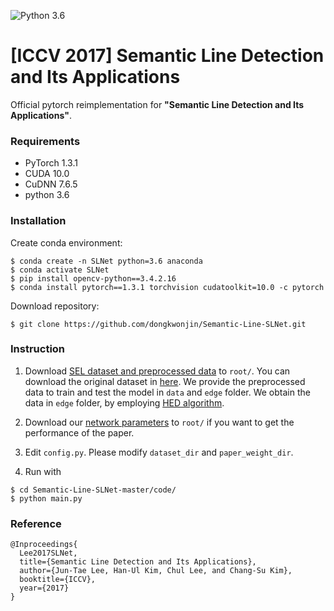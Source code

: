 ![Python 3.6](https://img.shields.io/badge/python-3.6-green.svg)

# [ICCV 2017] Semantic Line Detection and Its Applications

<!--
![IVOS Image](Overall_Network.png)

\\[[Project page]](https://openreview.net/forum?id=bo_lWt_aA)
\\[[arXiv]](https://arxiv.org/abs/2007.08139)
-->

Official pytorch reimplementation for **"Semantic Line Detection and Its Applications"**.

### Requirements
- PyTorch 1.3.1
- CUDA 10.0
- CuDNN 7.6.5
- python 3.6

### Installation
Create conda environment:
```
$ conda create -n SLNet python=3.6 anaconda
$ conda activate SLNet
$ pip install opencv-python==3.4.2.16
$ conda install pytorch==1.3.1 torchvision cudatoolkit=10.0 -c pytorch
```

Download repository:
```
$ git clone https://github.com/dongkwonjin/Semantic-Line-SLNet.git
```
### Instruction

1. Download [SEL dataset and preprocessed data](https://drive.google.com/file/d/1K_lc284Mie-i3o4jEHF4dhObqOS_ITLc/view?usp=sharing) to ```root/```. You can download the original dataset in [here](http://mcl.korea.ac.kr/research/Submitted/jtlee_slnet/ICCV2017_JTLEE_dataset.7z). We provide the preprocessed data to train and test the model in ```data``` and ```edge``` folder. We obtain the data in  ```edge``` folder, by employing [HED algorithm](https://github.com/sniklaus/pytorch-hed).

2. Download our [network parameters](https://drive.google.com/file/d/1jrcu3R90U9XeG-jpOWIcoXcHimPsIaV-/view?usp=sharing) to ```root/``` if you want to get the performance of the paper.

3. Edit `config.py`. Please modify ```dataset_dir``` and ```paper_weight_dir```.

4. Run with 
```
$ cd Semantic-Line-SLNet-master/code/
$ python main.py
```



### Reference
```
@Inproceedings{
  Lee2017SLNet,
  title={Semantic Line Detection and Its Applications},
  author={Jun-Tae Lee, Han-Ul Kim, Chul Lee, and Chang-Su Kim},
  booktitle={ICCV},
  year={2017}
}
```

